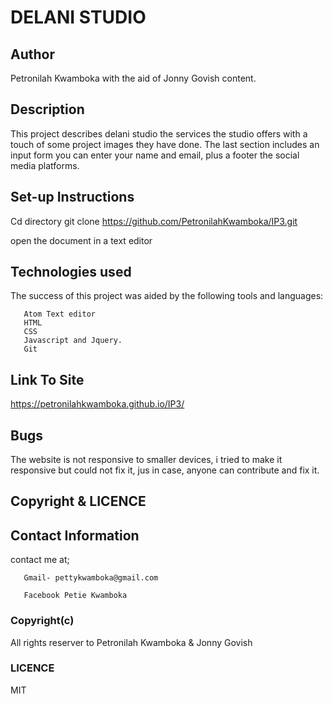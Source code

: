 # DELANI STUDIO

## Author
Petronilah Kwamboka with the aid of Jonny Govish content.


## Description
  This project describes delani studio the services the studio offers with a touch of some project images they have done.
  The last section includes an input form you can enter your name and email, plus a footer the social media platforms.


## Set-up Instructions

Cd directory
git clone https://github.com/PetronilahKwamboka/IP3.git

open the  document in a text editor

## Technologies used

The success of this project was aided by the following tools and languages:

       Atom Text editor
       HTML
       CSS
       Javascript and Jquery.
       Git

## Link To Site
https://petronilahkwamboka.github.io/IP3/

## Bugs
 The website is not responsive to smaller devices, i tried to make it responsive but could not fix it, jus in case, anyone can contribute  and fix it.


## Copyright & LICENCE

## Contact Information

 contact me at;

       Gmail- pettykwamboka@gmail.com

       Facebook Petie Kwamboka



### Copyright(c)

All rights reserver to Petronilah Kwamboka & Jonny Govish

### LICENCE
   MIT
